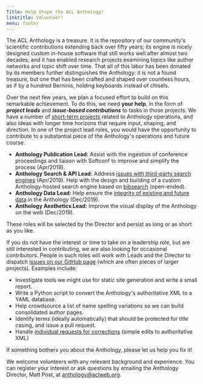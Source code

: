 ```yaml
---
Title: Help Shape the ACL Anthology!
linktitle: Volunteer!
menu: footer
---
```


The ACL Anthology is a treasure. It is the repository of our community's
scientific contributions extending back over fifty years; its engine is nicely
designed custom in-house software that still works well after almost two
decades; and it has enabled research projects examining topics like author
networks and topic shift over time. That all of this labor has been donated by
its members further distinguishes the Anthology: it is not a found treasure, but
one that has been crafted and shaped over countless hours, as if by a hundred
Berninis, holding keyboards instead of chisels.

Over the next few years, we plan a focused effort to build on this remarkable
achievement. To do this, we need **your help**, in the form of ***project
leads*** and ***issue-based contributions*** to tasks in those projects. We have
a number of [short-term
projects](https://github.com/acl-org/acl-anthology/projects) related to
Anthology operations, and also ideas with longer time horizons that require
input, shaping, and direction. In one of the project lead roles, you would have
the opportunity to contribute to a substantial piece of the Anthology's
operations and future course.

+ **Anthology Publication Lead:** Assist with the ingestion of conference
  proceedings and liaison with Softconf to improve and simplify the process
  (Apr/2019).
+ **Anthology Search & API Lead:** Address [issues with third-party search
  engines](https://github.com/acl-org/acl-anthology/projects/6) (Apr/2019).
  Help with the design and building of a custom Anthology-hosted search engine
  based on [bibsearch](https://github.com/mjpost/bibsearch) (open-ended).
+ **Anthology Data Lead:** Help ensure the [integrity of existing and future
  data](https://github.com/acl-org/acl-anthology/projects/5) in the Anthology
  (Dec/2019).
+ **Anthology Aesthetics Lead:** Improve the visual display of the Anthology on
  the web (Dec/2019).

These roles will be selected by the Director and persist as long or as short as
you like.

If you do not have the interest or time to take on a leadership role, but are
still interested in contributing, we are also looking for occasional
contributors. People in such roles will work with Leads and the Director to
dispatch [issues on our GitHub
page](https://github.com/acl-org/acl-anthology/issues) (which are often pieces
of larger projects). Examples include:

+ Investigate tools we might use for static site generation and write a small
  report.
+ Write a Python script to convert the Anthology's authoritative XML to a YAML
  database.
+ Help crowdsource a list of name spelling variations so we can build
  consolidated author pages.
+ Identify terms (ideally automatically) that should be protected for title
  casing, and issue a pull request.
+ Handle [individual requests for
  corrections](https://github.com/acl-org/acl-anthology/issues?q=is%3Aissue+is%3Aopen+label%3Acorrection)
  (simple edits to authoritative XML)

<p class="lead font-weight-bold">
If something bothers you about the Anthology, please let us help you fix it!
</p>

We welcome volunteers with any relevant background and experience. You can
register your interest or ask questions by emailing the Anthology Director, Matt
Post, at [anthology@aclweb.org](mailto:anthology@aclweb.org).
